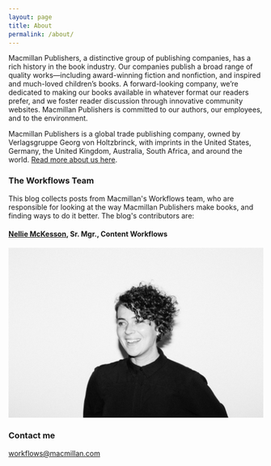 ```yaml
---
layout: page
title: About
permalink: /about/
---
```


Macmillan Publishers, a distinctive group of publishing companies, has a rich history in the book industry. Our companies publish a broad range of quality works—including award-winning fiction and nonfiction, and inspired and much-loved children’s books. A forward-looking company, we’re dedicated to making our books available in whatever format our readers prefer, and we foster reader discussion through innovative community websites. Macmillan Publishers is committed to our authors, our employees, and to the environment.

Macmillan Publishers is a global trade publishing company, owned by Verlagsgruppe Georg von Holtzbrinck, with imprints in the United States, Germany, the United Kingdom, Australia, South Africa, and around the world. [Read more about us here](http://us.macmillan.com/about).

### The Workflows Team

This blog collects posts from Macmillan's Workflows team, who are responsible for looking at the way Macmillan Publishers make books, and finding ways to do it better. The blog's contributors are:

#### [Nellie McKesson](http://twitter.com/nelliemckesson), Sr. Mgr., Content Workflows

<img src="https://github.com/macmillanpublishers/blog/blob/gh-pages/images/team_photo_nellie.jpg"/>

### Contact me

[workflows@macmillan.com](mailto:workflows@macmillan.com)